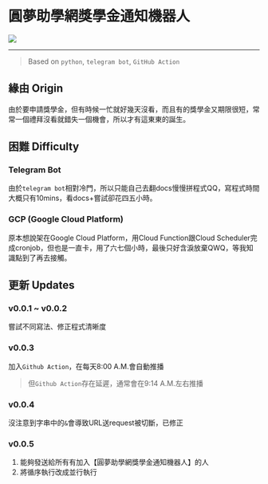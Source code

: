 # 圓夢助學網獎學金通知機器人

![](https://imgur.com/7MvRzU8.jpg)

---

> Based on `python`, `telegram bot`, `GitHub Action`

## 緣由 Origin
由於要申請獎學金，但有時候一忙就好幾天沒看，而且有的獎學金又期限很短，常常一個禮拜沒看就錯失一個機會，所以才有這東東的誕生。

## 困難 Difficulty
### Telegram Bot
由於`telegram bot`相對冷門，所以只能自己去翻docs慢慢拼程式QQ，寫程式時間大概只有10mins，看docs+嘗試卻花四五小時。

### GCP (Google Cloud Platform)
原本想說架在Google Cloud Platform，用Cloud Function跟Cloud Scheduler完成cronjob，但也是一直卡，用了六七個小時，最後只好含淚放棄QWQ，等我知識點到了再去接觸。

## 更新 Updates
### v0.0.1 ~ v0.0.2
嘗試不同寫法、修正程式清晰度
### v0.0.3
加入`Github Action`，在每天8:00 A.M.會自動推播
> 但`Github Action`存在延遲，通常會在9:14 A.M.左右推播

### v0.0.4
沒注意到字串中的`&`會導致URL送request被切斷，已修正

### v0.0.5
1. 能夠發送給所有有加入【圓夢助學網獎學金通知機器人】的人
2. 將循序執行改成並行執行